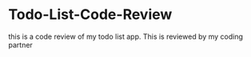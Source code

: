 # Todo-List-Code-Review
this is a code review of my todo list app. This is reviewed by my coding partner
